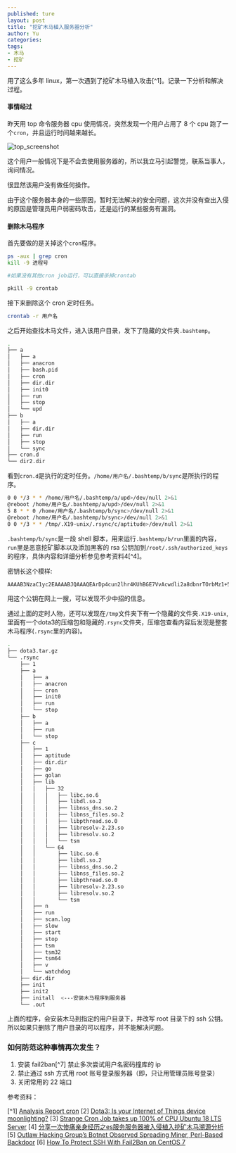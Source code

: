 ```yaml
---
published: ture
layout: post
title: "挖矿木马植入服务器分析"
author: Yu
categories:
tags:
- 木马
- 挖矿
---
```


用了这么多年 linux，第一次遇到了挖矿木马植入攻击[^1]。记录一下分析和解决过程。

#### 事情经过

昨天用 top 命令服务器 cpu 使用情况，突然发现一个用户占用了 8 个 cpu 跑了一个`cron`，并且运行时间越来越长。

![top_screenshot](https://i.imgur.com/8bioErQ.png)

这个用户一般情况下是不会去使用服务器的，所以我立马引起警觉，联系当事人，询问情况。

很显然该用户没有做任何操作。

由于这个服务器本身的一些原因，暂时无法解决的安全问题，这次并没有查出入侵的原因是管理员用户弱密码攻击，还是运行的某些服务有漏洞。

#### 删除木马程序

首先要做的是关掉这个`cron`程序。

```bash
ps -aux | grep cron
kill -9 进程号

#如果没有其他cron job运行，可以直接杀掉crontab

pkill -9 crontab
```

接下来删除这个 cron 定时任务。

```bash
crontab -r 用户名
```


之后开始查找木马文件，进入该用户目录，发下了隐藏的文件夹`.bashtemp`。


```bash
.
├── a
│   ├── a
│   ├── anacron
│   ├── bash.pid
│   ├── cron
│   ├── dir.dir
│   ├── init0
│   ├── run
│   ├── stop
│   └── upd
├── b
│   ├── a
│   ├── dir.dir
│   ├── run
│   ├── stop
│   └── sync
├── cron.d
└── dir2.dir
```

看到`cron.d`是执行的定时任务。`/home/用户名/.bashtemp/b/sync`是所执行的程序。

```bash
0 0 */3 * * /home/用户名/.bashtemp/a/upd>/dev/null 2>&1
@reboot /home/用户名/.bashtemp/a/upd>/dev/null 2>&1
5 8 * * 0 /home/用户名/.bashtemp/b/sync>/dev/null 2>&1
@reboot /home/用户名/.bashtemp/b/sync>/dev/null 2>&1  
0 0 */3 * * /tmp/.X19-unix/.rsync/c/aptitude>/dev/null 2>&1
```

`.bashtemp/b/sync`是一段 shell 脚本，用来运行`.bashtemp/b/run`里面的内容，`run`里是恶意挖矿脚本以及添加黑客的 rsa 公钥加到`/root/.ssh/authorized_keys`的程序，具体内容和详细分析参见参考资料4[^4]。

密钥长这个模样:

```bash
AAAAB3NzaC1yc2EAAAABJQAAAQEArDp4cun2lhr4KUhBGE7VvAcwdli2a8dbnrTOrbMz1+5O73fcBOx8NVbUT0bUanUV9tJ2/9p7+vD0EpZ3Tz/+0kX34uAx1RV/75GVOmNx+9EuWOnvNoaJe0QXxziIg9eLBHpgLMuakb5+BgTFB+rKJAw9u9FSTDengvS8hX1kNFS4Mjux0hJOK8rvcEmPecjdySYMb66nylAKGwCEE6WEQHmd1mUPgHwGQ0hWCwsQk13yCGPK5w6hYp5zYkFnvlC8hGmd4Ww+u97k6pfTGTUbJk14ujvcD9iUKQTTWYYjIIu5PmUux5bsZ0R4WFwdIe6+i6rBLAsPKgAySVKPRK+oRw== mdrfckr
```

用这个公钥在网上一搜，可以发现不少中招的信息。

通过上面的定时人物，还可以发现在`/tmp`文件夹下有一个隐藏的文件夹`.X19-unix`, 里面有一个dota3的压缩包和隐藏的`.rsync`文件夹，压缩包查看内容后发现是整套木马程序(`.rsync`里的内容)。

```bash
.
├── dota3.tar.gz
└── .rsync
    ├── 1
    ├── a
    │   ├── a
    │   ├── anacron
    │   ├── cron
    │   ├── init0
    │   ├── run
    │   └── stop
    ├── b
    │   ├── a
    │   ├── run
    │   └── stop
    ├── c
    │   ├── 1
    │   ├── aptitude
    │   ├── dir.dir
    │   ├── go
    │   ├── golan
    │   ├── lib
    │   │   ├── 32
    │   │   │   ├── libc.so.6
    │   │   │   ├── libdl.so.2
    │   │   │   ├── libnss_dns.so.2
    │   │   │   ├── libnss_files.so.2
    │   │   │   ├── libpthread.so.0
    │   │   │   ├── libresolv-2.23.so
    │   │   │   ├── libresolv.so.2
    │   │   │   └── tsm
    │   │   └── 64
    │   │       ├── libc.so.6
    │   │       ├── libdl.so.2
    │   │       ├── libnss_dns.so.2
    │   │       ├── libnss_files.so.2
    │   │       ├── libpthread.so.0
    │   │       ├── libresolv-2.23.so
    │   │       ├── libresolv.so.2
    │   │       └── tsm
    │   ├── n
    │   ├── run
    │   ├── scan.log
    │   ├── slow
    │   ├── start
    │   ├── stop
    │   ├── tsm
    │   ├── tsm32
    │   ├── tsm64
    │   ├── v
    │   └── watchdog
    ├── dir.dir
    ├── init
    ├── init2
    ├── initall  <---安装木马程序到服务器
    └── .out
```

上面的程序，会安装木马到指定的用户目录下，并改写 root 目录下的 ssh 公钥。所以如果只删除了用户目录的可以程序，并不能解决问题。

### 如何防范这种事情再次发生？

1. 安装 fail2ban[^7] 禁止多次尝试用户名密码撞库的 ip
2. 禁止通过 ssh 方式用 root 账号登录服务器（即，只让用管理员账号登录）
3. 关闭常用的 22 端口


参考资料：

[^1] [Analysis Report cron](https://www.joesandbox.com/analysis/202041/0/html)
[2] [Dota3: Is your Internet of Things device moonlighting?](https://blogs.juniper.net/en-us/threat-research/dota3-is-your-internet-of-things-device-moonlighting)
[3] [Strange Cron Job takes up 100% of CPU Ubuntu 18 LTS Server](https://askubuntu.com/questions/1161003/strange-cron-job-takes-up-100-of-cpu-ubuntu-18-lts-server)
[4] [分享一次惨痛亲身经历之es服务服务器被入侵植入挖矿木马溯源分析](http://m.lanhusoft.com/Article/745.html)
[5] [Outlaw Hacking Group’s Botnet Observed Spreading Miner, Perl-Based Backdoor](https://blog.trendmicro.com/trendlabs-security-intelligence/outlaw-hacking-groups-botnet-observed-spreading-miner-perl-based-backdoor/)
[6] [How To Protect SSH With Fail2Ban on CentOS 7](https://www.digitalocean.com/community/tutorials/how-to-protect-ssh-with-fail2ban-on-centos-7)
